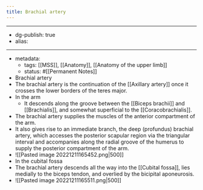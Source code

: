 ```yaml
---
title: Brachial artery
---
```


- --
- dg-publish: true
- alias:
- --
- metadata:
	- tags: [[MSS]], [[Anatomy]], [[Anatomy of the upper limb]]
	- status: #[[Permanent Notes]]
- Brachial artery
- The brachial artery is the continuation of the [[Axillary artery]] once it crosses the lower borders of the teres major.
- In the arm
	- It descends along the groove between the [[Biceps brachii]] and [[Brachialis]], and somewhat superficial to the [[Coracobrachialis]].
- The brachial artery supplies the muscles of the anterior compartment of the arm.
- It also gives rise to an immediate branch, the deep (profundus) brachial artery, which accesses the posterior scapular region via the triangular interval and accompanies along the radial groove of the humerus to supply the posterior compartment of the arm.
- ![[Pasted image 20221211165452.png|500]]
- In the cubital fossa
- The brachial artery descends all the way into the [[Cubital fossa]], lies medially to the biceps tendon, and overlied by the bicipital aponeurosis.
- ![[Pasted image 20221211165511.png|500]]